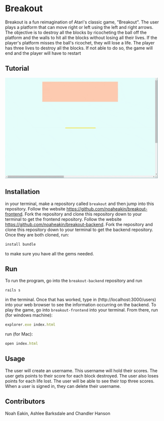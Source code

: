 # Breakout

Breakout is a fun reimagination of Atari's classic game, "Breakout". The user plays a platform that can move right or left using the left and right arrows. The objective is to destroy all the blocks by ricocheting the ball off the platform and the walls to hit all the blocks without losing all their lives. If the player's platform misses the ball's ricochet, they will lose a life. The player has three lives to destroy all the blocks. If not able to do so, the game will end and the player will have to restart

## Tutorial

<img src="images/sign-in.gif" width="500" alt="breakout sign-in gif"/>

## Installation

in your terminal, make a repository called `breakout` and then jump into this repository. Follow the website https://github.com/noaheakin/breakout-frontend. Fork the repository and clone this repository down to your terminal to get the frontend repository. Follow the website https://github.com/noaheakin/breakout-backend. Fork the repository and clone this repository down to your terminal to get the backend repository. Once they are both cloned, run:  

```ruby
install bundle
```
to make sure you have all the gems needed. 

## Run
To run the program, go into the `breakout-backend` repository and run 

```ruby
rails s
```
in the terminal. Once that has worked, type in (http://localhost:3000/users) into your web browser to see the information occurring on the backend. To play the game, go into `breakout-frontend` into your terminal. From there, run (for windows machine):
```javascript
explorer.exe index.html
```
run (for Mac):

```javascript
open index.html
```
## Usage

The user will create an username. This username will hold their scores. The user gets points to their score for each block destroyed. The user also loses points for each life lost. The user will be able to see their top three scores. When a user is signed in, they can delete their username.

## Contributors
Noah Eakin, Ashlee Barksdale and Chandler Hanson
